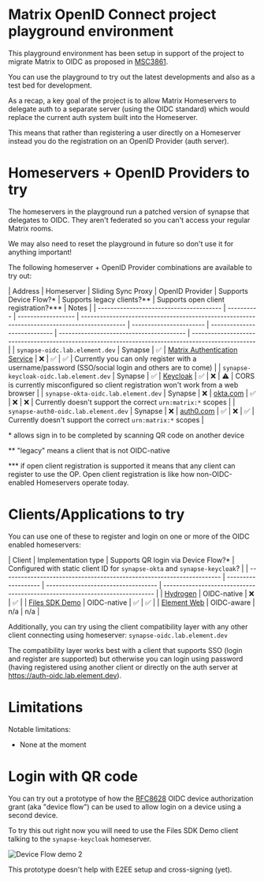Matrix OpenID Connect project playground environment
=

This playground environment has been setup in support of the project to migrate Matrix to OIDC as proposed in [MSC3861](https://github.com/matrix-org/matrix-spec-proposals/pull/3861).

You can use the playground to try out the latest developments and also as a test bed for development.

As a recap, a key goal of the project is to allow Matrix Homeservers to delegate auth to a separate server (using the OIDC standard) which would replace the current auth system built into the Homeserver.

This means that rather than registering a user directly on a Homeserver instead you do the registration on an OpenID Provider (auth server).

Homeservers + OpenID Providers to try
==

The homeservers in the playground run a patched version of synapse that delegates to OIDC. They aren't federated so you can't access your regular Matrix rooms.

We may also need to reset the playground in future so don't use it for anything important!

The following homeserver + OpenID Provider combinations are available to try out:

<a name="homeservers-table"></a>
| Address                                 | Homeserver | Sliding Sync Proxy | OpenID Provider                                                                              | Supports Device Flow?\* | Supports legacy clients?\*\* | Supports open client registration?\*\*\* | Notes                                                                                              |
| --------------------------------------- | ---------- | ------------------ | -------------------------------------------------------------------------------------------- | ----------------------- | ---------------------------- | ---------------------------------------- | -------------------------------------------------------------------------------------------------- |
| `synapse-oidc.lab.element.dev`          | Synapse    | ✅                 | [Matrix Authentication Service](https://github.com/matrix-org/matrix-authentication-service) | ❌                      | ✅                           | ✅                                       | Currently you can only register with a username/password (SSO/social login and others are to come) |
| `synapse-keycloak-oidc.lab.element.dev` | Synapse    | ✅                 | [Keycloak](https://www.keycloak.org)                                                         | ✅                      | ❌                           | ⚠                                       | CORS is currently misconfigured so client registration won't work from a web browser               |
| `synapse-okta-oidc.lab.element.dev`     | Synapse    | ❌                 | [okta.com](https://okta.com)                                                                 | ✅                      | ❌                           | ❌                                       | Currently doesn't support the correct `urn:matrix:*` scopes                                        |
| `synapse-auth0-oidc.lab.element.dev`    | Synapse    | ❌                 | [auth0.com](https://auth0.com)                                                               | ✅                      | ❌                           | ✅                                       | Currently doesn't support the correct `urn:matrix:*` scopes                                        |

\* allows sign in to be completed by scanning QR code on another device

\*\* "legacy" means a client that is not OIDC-native

\*\*\* if open client registration is supported it means that any client can register to use the OP. Open client registration is like how non-OIDC-enabled Homeservers operate today.

Clients/Applications to try
==

You can use one of these to register and login on one or more of the OIDC enabled homeservers:

<a name="clients-table"></a>
| Client                                                                | Implementation type | Supports QR login via Device Flow?* | Configured with static client ID for `synapse-okta` and `synapse-keycloak`? |
| --------------------------------------------------------------------- | ------------------- | ----------------------------------- | --------------------------------------------------------------------------- |
| [Hydrogen](https://hydrogen-oidc.lab.element.dev/)                    | OIDC-native         | ❌                                  | ✅                                                                          |
| [Files SDK Demo](https://files-sdk-demo.client.oidc.lab.element.dev/) | OIDC-native         | ✅                                  | ✅                                                                          |
| [Element Web](https://element-oidc.lab.element.dev/)                  | OIDC-aware          | n/a                                 | n/a                                                                         |

Additionally, you can try using the client compatibility layer with any other client connecting using homeserver: `synapse-oidc.lab.element.dev`

The compatibility layer works best with a client that supports SSO (login and register are supported) but otherwise you can login using password (having registered using another client or directly on the auth server at https://auth-oidc.lab.element.dev).

Limitations
==

Notable limitations:

- None at the moment

Login with QR code
==

You can try out a prototype of how the [RFC8628](https://datatracker.ietf.org/doc/html/rfc8628) OIDC device authorization grant (aka "device flow") can be used to allow login on a device using a second device.

To try this out right now you will need to use the Files SDK Demo client talking to the `synapse-keycloak` homeserver.

![Device Flow demo 2](https://user-images.githubusercontent.com/6955675/180743561-e2e158cd-2caf-4e43-9eed-9e86da84597c.gif)

This prototype doesn't help with E2EE setup and cross-signing (yet).
